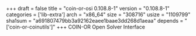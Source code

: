 +++
draft = false
title = "coin-or-osi 0.108.8-1"
version = "0.108.8-1"
categories = ['lib-extra']
arch = "x86_64"
size = "308716"
usize = "1109799"
sha1sum = "a691807479bb3a92162eaee1baae3dd268d1aeaa"
depends = "['coin-or-coinutils']"
+++
COIN-OR Open Solver Interface